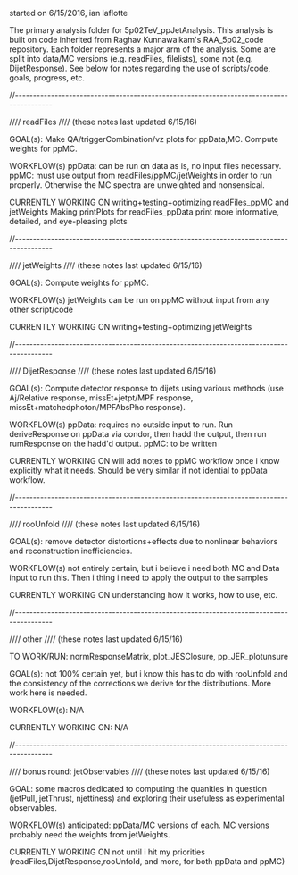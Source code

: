 started on 6/15/2016, ian laflotte

The primary analysis folder for 5p02TeV_ppJetAnalysis. This analysis is built on code inherited from Raghav Kunnawalkam's RAA_5p02_code repository. Each folder represents a major arm of the analysis. Some are split into data/MC versions (e.g. readFiles, filelists), some not (e.g. DijetResponse). See below for notes regarding the use of scripts/code, goals, progress, etc.




//----------------------------------------------------------------------------------------

//// readFiles 
//// (these notes last updated 6/15/16)

GOAL(s): Make QA/triggerCombination/vz plots for ppData,MC. Compute weights for ppMC.

WORKFLOW(s)
ppData: can be run on data as is, no input files necessary.
ppMC: must use output from readFiles/ppMC/jetWeights in order to run properly. Otherwise the MC spectra are unweighted and nonsensical.

CURRENTLY WORKING ON
writing+testing+optimizing readFiles_ppMC and jetWeights
Making printPlots for readFiles_ppData print more informative, detailed, and eye-pleasing plots





//----------------------------------------------------------------------------------------

//// jetWeights
//// (these notes last updated 6/15/16)

GOAL(s): Compute weights for ppMC.

WORKFLOW(s)
jetWeights can be run on ppMC without input from any other script/code

CURRENTLY WORKING ON
writing+testing+optimizing jetWeights




//----------------------------------------------------------------------------------------

//// DijetResponse 
//// (these notes last updated 6/15/16)

GOAL(s): Compute detector response to dijets using various methods (use Aj/Relative response, missEt+jetpt/MPF response, missEt+matchedphoton/MPFAbsPho response).

WORKFLOW(s)
ppData: requires no outside input to run. Run deriveResponse on ppData via condor, then hadd the output, then run rumResponse on the hadd'd output.
ppMC: to be written

CURRENTLY WORKING ON
will add notes to ppMC workflow once i know explicitly what it needs. Should be very similar if not idential to ppData workflow.




//----------------------------------------------------------------------------------------

//// rooUnfold 
//// (these notes last updated 6/15/16)

GOAL(s): remove detector distortions+effects due to nonlinear behaviors and reconstruction inefficiencies. 

WORKFLOW(s)
not entirely certain, but i believe i need both MC and Data input to run this. Then i thing i need to apply the output to the samples

CURRENTLY WORKING ON
understanding how it works, how to use, etc.




//----------------------------------------------------------------------------------------

//// other
//// (these notes last updated 6/15/16)

TO WORK/RUN: normResponseMatrix, plot_JESClosure, pp_JER_plotunsure

GOAL(s): not 100% certain yet, but i know this has to do with rooUnfold and the consistency of the corrections we derive for the distributions. More work here is needed.
 
WORKFLOW(s): 
N/A

CURRENTLY WORKING ON:
N/A




//----------------------------------------------------------------------------------------

//// bonus round: jetObservables 
//// (these notes last updated 6/15/16)

GOAL: some macros dedicated to computing the quanities in question (jetPull, jetThrust, njettiness) and exploring their usefuless as experimental observables. 

WORKFLOW(s)
anticipated: ppData/MC versions of each. MC versions probably need the weights from jetWeights.

CURRENTLY WORKING ON
not until i hit my priorities (readFiles,DijetResponse,rooUnfold, and more, for both ppData and ppMC)